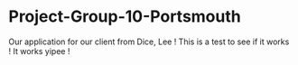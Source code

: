 # Project-Group-10-Portsmouth
Our application for our client from Dice, Lee !
This is a test to see if it works !
It works yipee !